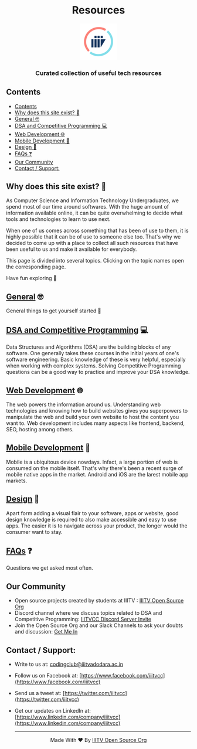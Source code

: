 <h1 align='center'>Resources</h1>

<p align='center'><img src='logo_trans.png'></p>

<h3 align='center'>Curated collection of useful tech resources</h3>

## Contents

- [Contents](#contents)
- [Why does this site exist? 🤔](#why-does-this-site-exist-)
- [General 🤓](#general-)
- [DSA and Competitive Programming 💻](#dsa-and-competitive-programming-)
- [Web Development 🌐](#web-development-)
- [Mobile Development 📱](#mobile-development-)
- [Design 🎨](#design-)
- [FAQs ❓](#faqs-)
- [Our Community](#our-community)
- [Contact / Support:](#contact--support)

## Why does this site exist? 🤔

As Computer Science and Information Technology Undergraduates, we spend most of our time around softwares. With the huge amount of information available online, it can be quite overwhelming to decide what tools and technologies to learn to use next.

When one of us comes across something that has been of use to them, it is highly possible that it can be of use to someone else too. That's why we decided to come up with a place to collect all such resources that have been useful to us and make it available for everybody.

This page is divided into several topics. Clicking on the topic names open the corresponding page.

Have fun exploring 🖖

## [General](general.md) 🤓

General things to get yourself started 🍾

## [DSA and Competitive Programming](dsa-cp.md) 💻

Data Structures and Algorithms (DSA) are the building blocks of any software. One generally takes these courses in the initial years of one's software engineering. Basic knowledge of these is very helpful, especially when working with complex systems.
Solving Competitive Programming questions can be a good way to practice and improve your DSA knowledge.

## [Web Development](web-dev.md) 🌐

The web powers the information around us. Understanding web technologies and knowing how to build websites gives you superpowers to manipulate the web and build your own website to host the content you want to.
Web development includes many aspects like frontend, backend, SEO, hosting among others.

## [Mobile Development](mobile-dev.md) 📱

Mobile is a ubiquitous device nowdays. Infact, a large portion of web is consumed on the mobile itself. That's why there's been a recent surge of mobile native apps in the market.
Android and iOS are the larest mobile app markets.

## [Design](design.md) 🎨

Apart form adding a visual flair to your software, apps or website, good design knowledge is required to also make accessible and easy to use apps. The easier it is to navigate across your product, the longer would the consumer want to stay.

## [FAQs](faq.md) ❓

Questions we get asked most often.

## Our Community

- Open source projects created by students at IIITV : [IIITV Open Source Org](https://github.com/iiitv)
- Discord channel where we discuss topics related to DSA and Competitive Programming: [IIITVCC Discord Server Invite](https://discord.gg/pUPbVHF)
- Join the Open Source Org and our Slack Channels to ask your doubts and discussion: [Get Me In](https://getmein.glitch.me/)

## Contact / Support:

- Write to us at: [codingclub@iiitvadodara.ac.in](mailto:codingclub@iiitvadodara.ac.in)
- Follow us on Facebook at: [https://www.facebook.com/iiitvcc](https://www.facebook.com/iiitvcc)
- Send us a tweet at: [https://twitter.com/iiitvcc](https://twitter.com/iiitvcc)
- Get our updates on LinkedIn at: [https://www.linkedin.com/company/iiitvcc](https://www.linkedin.com/company/iiitvcc)

  ***

<p align='center'>Made With ❤️ By <a href="https://github/iiitv">IIITV Open Source Org</a></p>
